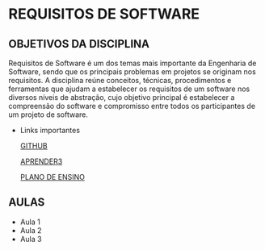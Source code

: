 # REQUISITOS DE SOFTWARE

## OBJETIVOS DA DISCIPLINA
Requisitos de Software é um dos temas mais importante da Engenharia de Software, sendo que os principais problemas em
projetos se originam nos requisitos. A disciplina reúne conceitos, técnicas, procedimentos e ferramentas que ajudam a
estabelecer os requisitos de um software nos diversos níveis de abstração, cujo objetivo principal é estabelecer a compreensão
do software e compromisso entre todos os participantes de um projeto de software.

* Links importantes

    [GITHUB](GitHub.com/mdsreq-fga-unb)

    [APRENDER3](https://aprender3.unb.br/course/view.php?id=14592)

    [PLANO DE ENSINO](https://aprender3.unb.br/pluginfile.php/2148209/mod_resource/content/1/2022.1%20-%20REQ_Plano-de-Ensino%20-%20Turma%2001%20-%20v2.pdf)
## AULAS

* Aula 1
* Aula 2
* Aula 3